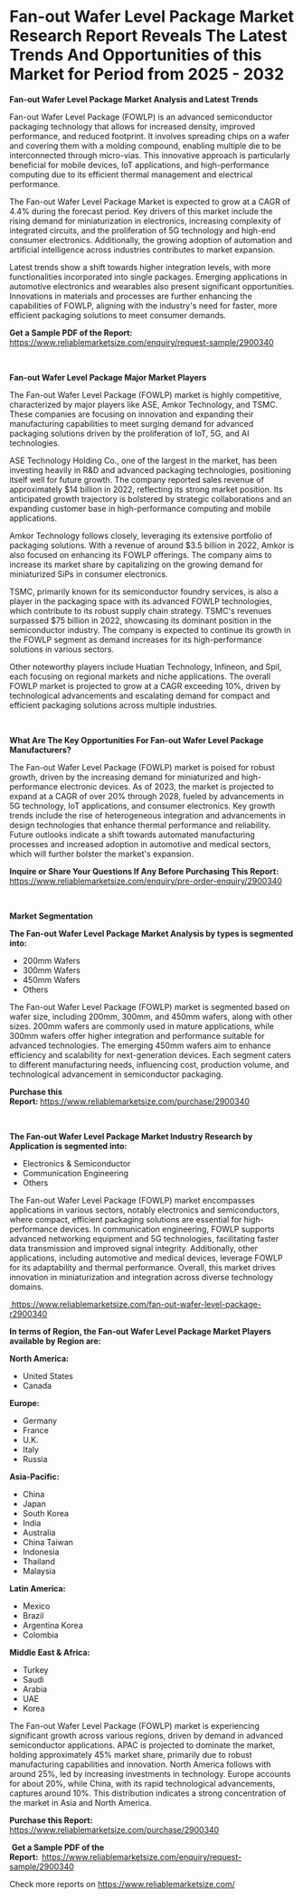 <p><h1>Fan-out Wafer Level Package Market Research Report Reveals The Latest Trends And Opportunities of this Market for Period from 2025 - 2032</h1></p><p><strong>Fan-out Wafer Level Package Market Analysis and Latest Trends</strong></p>
<p><p>Fan-out Wafer Level Package (FOWLP) is an advanced semiconductor packaging technology that allows for increased density, improved performance, and reduced footprint. It involves spreading chips on a wafer and covering them with a molding compound, enabling multiple die to be interconnected through micro-vias. This innovative approach is particularly beneficial for mobile devices, IoT applications, and high-performance computing due to its efficient thermal management and electrical performance.</p><p>The Fan-out Wafer Level Package Market is expected to grow at a CAGR of 4.4% during the forecast period. Key drivers of this market include the rising demand for miniaturization in electronics, increasing complexity of integrated circuits, and the proliferation of 5G technology and high-end consumer electronics. Additionally, the growing adoption of automation and artificial intelligence across industries contributes to market expansion.</p><p>Latest trends show a shift towards higher integration levels, with more functionalities incorporated into single packages. Emerging applications in automotive electronics and wearables also present significant opportunities. Innovations in materials and processes are further enhancing the capabilities of FOWLP, aligning with the industry's need for faster, more efficient packaging solutions to meet consumer demands.</p></p>
<p><strong>Get a Sample PDF of the Report:&nbsp;</strong> <a href="https://www.reliablemarketsize.com/enquiry/request-sample/2900340?utm_campaign=2393&utm_medium=2&utm_source=Github&utm_content=ia&utm_term=16032025&utm_id=fan-out-wafer-level-package">https://www.reliablemarketsize.com/enquiry/request-sample/2900340</a></p>
<p>&nbsp;</p>
<p><strong>Fan-out Wafer Level Package Major Market Players</strong></p>
<p><p>The Fan-out Wafer Level Package (FOWLP) market is highly competitive, characterized by major players like ASE, Amkor Technology, and TSMC. These companies are focusing on innovation and expanding their manufacturing capabilities to meet surging demand for advanced packaging solutions driven by the proliferation of IoT, 5G, and AI technologies.</p><p>ASE Technology Holding Co., one of the largest in the market, has been investing heavily in R&D and advanced packaging technologies, positioning itself well for future growth. The company reported sales revenue of approximately $14 billion in 2022, reflecting its strong market position. Its anticipated growth trajectory is bolstered by strategic collaborations and an expanding customer base in high-performance computing and mobile applications.</p><p>Amkor Technology follows closely, leveraging its extensive portfolio of packaging solutions. With a revenue of around $3.5 billion in 2022, Amkor is also focused on enhancing its FOWLP offerings. The company aims to increase its market share by capitalizing on the growing demand for miniaturized SiPs in consumer electronics.</p><p>TSMC, primarily known for its semiconductor foundry services, is also a player in the packaging space with its advanced FOWLP technologies, which contribute to its robust supply chain strategy. TSMC's revenues surpassed $75 billion in 2022, showcasing its dominant position in the semiconductor industry. The company is expected to continue its growth in the FOWLP segment as demand increases for its high-performance solutions in various sectors.</p><p>Other noteworthy players include Huatian Technology, Infineon, and Spil, each focusing on regional markets and niche applications. The overall FOWLP market is projected to grow at a CAGR exceeding 10%, driven by technological advancements and escalating demand for compact and efficient packaging solutions across multiple industries.</p></p>
<p>&nbsp;</p>
<p><strong>What Are The Key Opportunities For Fan-out Wafer Level Package Manufacturers?</strong></p>
<p><p>The Fan-out Wafer Level Package (FOWLP) market is poised for robust growth, driven by the increasing demand for miniaturized and high-performance electronic devices. As of 2023, the market is projected to expand at a CAGR of over 20% through 2028, fueled by advancements in 5G technology, IoT applications, and consumer electronics. Key growth trends include the rise of heterogeneous integration and advancements in design technologies that enhance thermal performance and reliability. Future outlooks indicate a shift towards automated manufacturing processes and increased adoption in automotive and medical sectors, which will further bolster the market's expansion.</p></p>
<p><strong>Inquire or Share Your Questions If Any Before Purchasing This Report:</strong> <a href="https://www.reliablemarketsize.com/enquiry/pre-order-enquiry/2900340?utm_campaign=2393&utm_medium=2&utm_source=Github&utm_content=ia&utm_term=16032025&utm_id=fan-out-wafer-level-package">https://www.reliablemarketsize.com/enquiry/pre-order-enquiry/2900340</a></p>
<p>&nbsp;</p>
<p><strong>Market Segmentation</strong></p>
<p><strong>The Fan-out Wafer Level Package Market Analysis by types is segmented into:</strong></p>
<p><ul><li>200mm Wafers</li><li>300mm Wafers</li><li>450mm Wafers</li><li>Others</li></ul></p>
<p><p>The Fan-out Wafer Level Package (FOWLP) market is segmented based on wafer size, including 200mm, 300mm, and 450mm wafers, along with other sizes. 200mm wafers are commonly used in mature applications, while 300mm wafers offer higher integration and performance suitable for advanced technologies. The emerging 450mm wafers aim to enhance efficiency and scalability for next-generation devices. Each segment caters to different manufacturing needs, influencing cost, production volume, and technological advancement in semiconductor packaging.</p></p>
<p><strong>Purchase this Report:&nbsp;</strong><a href="https://www.reliablemarketsize.com/purchase/2900340?utm_campaign=2393&utm_medium=2&utm_source=Github&utm_content=ia&utm_term=16032025&utm_id=fan-out-wafer-level-package">https://www.reliablemarketsize.com/purchase/2900340</a></p>
<p>&nbsp;</p>
<p><strong>The Fan-out Wafer Level Package Market Industry Research by Application is segmented into:</strong></p>
<p><ul><li>Electronics & Semiconductor</li><li>Communication Engineering</li><li>Others</li></ul></p>
<p><p>The Fan-out Wafer Level Package (FOWLP) market encompasses applications in various sectors, notably electronics and semiconductors, where compact, efficient packaging solutions are essential for high-performance devices. In communication engineering, FOWLP supports advanced networking equipment and 5G technologies, facilitating faster data transmission and improved signal integrity. Additionally, other applications, including automotive and medical devices, leverage FOWLP for its adaptability and thermal performance. Overall, this market drives innovation in miniaturization and integration across diverse technology domains.</p></p>
<p><a href="https://www.reliablemarketsize.com/fan-out-wafer-level-package-r2900340?utm_campaign=2393&utm_medium=2&utm_source=Github&utm_content=ia&utm_term=16032025&utm_id=fan-out-wafer-level-package">&nbsp;https://www.reliablemarketsize.com/fan-out-wafer-level-package-r2900340</a></p>
<p><strong>In terms of Region, the Fan-out Wafer Level Package Market Players available by Region are:</strong></p>
<p>
    <p> <strong> North America: </strong>
        <ul>
            <li>United States</li>
            <li>Canada</li>
        </ul>
        </p> 
    <p> <strong> Europe: </strong>
        <ul>
            <li>Germany</li>
            <li>France</li>
            <li>U.K.</li>
            <li>Italy</li>
            <li>Russia</li>
        </ul>
        </p> 
    <p> <strong> Asia-Pacific: </strong>
        <ul>
            <li>China</li>
            <li>Japan</li>
            <li>South Korea</li>
            <li>India</li>
            <li>Australia</li>
            <li>China Taiwan</li>
            <li>Indonesia</li>
            <li>Thailand</li>
            <li>Malaysia</li>
        </ul>
        </p> 
    <p> <strong> Latin America: </strong>
        <ul>
            <li>Mexico</li>
            <li>Brazil</li>
            <li>Argentina Korea</li>
            <li>Colombia</li>
        </ul>
        </p> 
    <p> <strong> Middle East & Africa: </strong>
        <ul>
            <li>Turkey</li>
            <li>Saudi</li>
            <li>Arabia</li>
            <li>UAE</li>
            <li>Korea</li>
        </ul>
    </p>
    </p>
<p><p>The Fan-out Wafer Level Package (FOWLP) market is experiencing significant growth across various regions, driven by demand in advanced semiconductor applications. APAC is projected to dominate the market, holding approximately 45% market share, primarily due to robust manufacturing capabilities and innovation. North America follows with around 25%, led by increasing investments in technology. Europe accounts for about 20%, while China, with its rapid technological advancements, captures around 10%. This distribution indicates a strong concentration of the market in Asia and North America.</p></p>
<p><strong>Purchase this Report: </strong><a href="https://www.reliablemarketsize.com/purchase/2900340?utm_campaign=2393&utm_medium=2&utm_source=Github&utm_content=ia&utm_term=16032025&utm_id=fan-out-wafer-level-package">https://www.reliablemarketsize.com/purchase/2900340</a></p>
<p>&nbsp;<strong>Get a Sample PDF of the Report:&nbsp;&nbsp;</strong><a href="https://www.reliablemarketsize.com/enquiry/request-sample/2900340?utm_campaign=2393&utm_medium=2&utm_source=Github&utm_content=ia&utm_term=16032025&utm_id=fan-out-wafer-level-package">https://www.reliablemarketsize.com/enquiry/request-sample/2900340</a></p>
<p><strong></strong></p>
<p>Check more reports on <a href="https://www.reliablemarketsize.com/?utm_campaign=2393&utm_medium=2&utm_source=Github&utm_content=ia&utm_term=16032025&utm_id=fan-out-wafer-level-package">https://www.reliablemarketsize.com/</a></p>